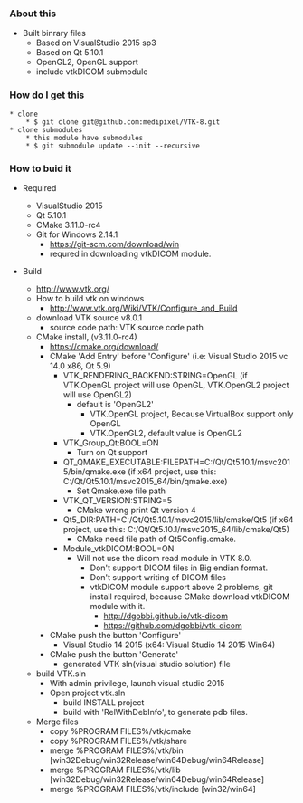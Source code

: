 ### About this ###
* Built binrary files
   * Based on VisualStudio 2015 sp3
   * Based on Qt 5.10.1
   * OpenGL2, OpenGL support
   * include vtkDICOM submodule

### How do I get this ###
	* clone
		* $ git clone git@github.com:medipixel/VTK-8.git
	* clone submodules
	    * this module have submodules
		* $ git submodule update --init --recursive
      
### How to buid it ###
* Required
   * VisualStudio 2015
   * Qt 5.10.1
   * CMake 3.11.0-rc4
   * Git for Windows 2.14.1
       * https://git-scm.com/download/win
       * requred in downloading vtkDICOM module.

* Build
   * http://www.vtk.org/
   * How to build vtk on windows
       * http://www.vtk.org/Wiki/VTK/Configure_and_Build
   * download VTK source v8.0.1
       * source code path: VTK source code path
   * CMake install, (v3.11.0-rc4)
       * https://cmake.org/download/
       * CMake 'Add Entry' before 'Configure' (i.e: Visual Studio 2015 vc 14.0 x86, Qt 5.9)
           * VTK_RENDERING_BACKEND:STRING=OpenGL (if VTK.OpenGL project will use OpenGL, VTK.OpenGL2 project will use OpenGL2)
               * default is 'OpenGL2'
                  * VTK.OpenGL project, Because VirtualBox support only OpenGL
                  * VTK.OpenGL2, default value is OpenGL2
           * VTK_Group_Qt:BOOL=ON
               * Turn on Qt support
           * QT_QMAKE_EXECUTABLE:FILEPATH=C:/Qt/Qt5.10.1/msvc2015/bin/qmake.exe (if x64 project, use this: C:/Qt/Qt5.10.1/msvc2015_64/bin/qmake.exe)
               * Set Qmake.exe file path
           * VTK_QT_VERSION:STRING=5
               * CMake wrong print Qt version 4
           * Qt5_DIR:PATH=C:/Qt/Qt5.10.1/msvc2015/lib/cmake/Qt5 (if x64 project, use this: C:/Qt/Qt5.10.1/msvc2015_64/lib/cmake/Qt5)
               * CMake need file path of Qt5Config.cmake.
           * Module_vtkDICOM:BOOL=ON
               * Will not use the dicom read module in VTK 8.0.
                   * Don't support DICOM files in Big endian format.
                   * Don't support writing of DICOM files
                   * vtkDICOM module support above 2 problems, git install required, because CMake download vtkDICOM module with it.
                       * http://dgobbi.github.io/vtk-dicom
                       * https://github.com/dgobbi/vtk-dicom
       * CMake push the button 'Configure'
           * Visual Studio 14 2015 (x64: Visual Studio 14 2015 Win64)
       * CMake push the button 'Generate'
           * generated VTK sln(visual studio solution) file
   * build VTK.sln
       * With admin privilege, launch visual studio 2015
       * Open project vtk.sln
           * build INSTALL project
           * build with 'RelWithDebInfo', to generate pdb files.
   * Merge files
       * copy %PROGRAM FILES%/vtk/cmake
       * copy %PROGRAM FILES%/vtk/share
       * merge %PROGRAM FILES%/vtk/bin [win32Debug/win32Release/win64Debug/win64Release]
       * merge %PROGRAM FILES%/vtk/lib [win32Debug/win32Release/win64Debug/win64Release]
       * merge %PROGRAM FILES%/vtk/include [win32/win64]

